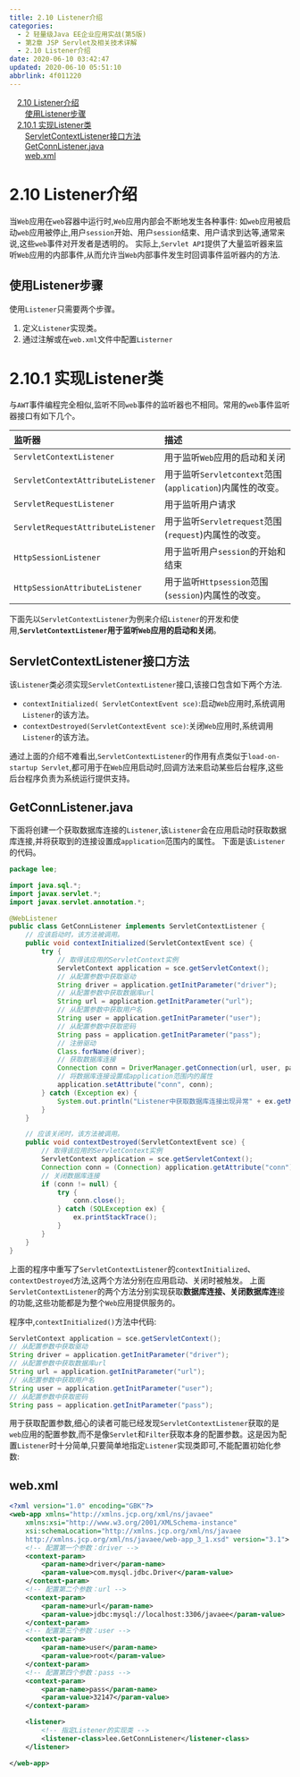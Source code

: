 ```yaml
---
title: 2.10 Listener介绍
categories: 
  - 2 轻量级Java EE企业应用实战(第5版)
  - 第2章 JSP Servlet及相关技术详解
  - 2.10 Listener介绍
date: 2020-06-10 03:42:47
updated: 2020-06-10 05:51:10
abbrlink: 4f011220
---
```

<div id='my_toc'><a href="/JavaReadingNotes/4f011220/#2-10-Listener介绍" class="header_1">2.10 Listener介绍</a>&nbsp;<br><a href="/JavaReadingNotes/4f011220/#使用Listener步骤" class="header_2">使用Listener步骤</a>&nbsp;<br><a href="/JavaReadingNotes/4f011220/#2-10-1-实现Listener类" class="header_1">2.10.1 实现Listener类</a>&nbsp;<br><a href="/JavaReadingNotes/4f011220/#ServletContextListener接口方法" class="header_2">ServletContextListener接口方法</a>&nbsp;<br><a href="/JavaReadingNotes/4f011220/#GetConnListener-java" class="header_2">GetConnListener.java</a>&nbsp;<br><a href="/JavaReadingNotes/4f011220/#web-xml" class="header_2">web.xml</a>&nbsp;<br></div>
<style>.header_1{margin-left: 1em;}.header_2{margin-left: 2em;}.header_3{margin-left: 3em;}.header_4{margin-left: 4em;}.header_5{margin-left: 5em;}.header_6{margin-left: 6em;}</style>
<!--more-->
<script>if (navigator.platform.search('arm')==-1){document.getElementById('my_toc').style.display = 'none';}var e,p = document.getElementsByTagName('p');while (p.length>0) {e = p[0];e.parentElement.removeChild(e);}</script>

<!--end-->
# 2.10 Listener介绍
当`Web`应用在`web`容器中运行时,`Web`应用内部会不断地发生各种事件:
如`web`应用被启动`web`应用被停止,用户`session`开始、用户`session`结束、用户请求到达等,通常来说,这些`web`事件对开发者是透明的。
实际上,`Servlet API`提供了大量监听器来监听`Web`应用的内部事件,从而允许当`Web`内部事件发生时回调事件监听器内的方法.
## 使用Listener步骤
使用`Listener`只需要两个步骤。
1. 定义`Listener`实现类。
2. 通过注解或在`web.xml`文件中配置`Listerner`

# 2.10.1 实现Listener类
与`AWT`事件编程完全相似,监听不同`web`事件的监听器也不相同。常用的`web`事件监听器接口有如下几个。

|监听器|描述|
|:---|:---|
|`ServletContextListener`|用于监听`Web`应用的启动和关闭|
|`ServletContextAttributeListener`|用于监听`Servletcontext`范围(`application`)内属性的改变。|
|`ServletRequestListener`|用于监听用户请求|
|`ServletRequestAttributeListener`|用于监听`Servletrequest`范围(`request`)内属性的改变。|
|`HttpSessionListener`|用于监听用户`session`的开始和结束|
|`HttpSessionAttributeListener`|用于监听`Httpsession`范围(`session`)内属性的改变。|

下面先以`ServletContextListener`为例来介绍`Listener`的开发和使用,**`ServletContextListener`用于监听`Web`应用的启动和关闭**。
## ServletContextListener接口方法
该`Listener`类必须实现`ServletContextListener`接口,该接口包含如下两个方法.
- `contextInitialized( ServletContextEvent sce)`:启动`Web`应用时,系统调用`Listener`的该方法。
- `contextDestroyed(ServletContextEvent sce)`:关闭`Web`应用时,系统调用`Listener`的该方法。

通过上面的介绍不难看出,`ServletContextListener`的作用有点类似于`load-on-startup Servlet`,都可用于在`Web`应用启动时,回调方法来启动某些后台程序,这些后台程序负责为系统运行提供支持。
## GetConnListener.java
下面将创建一个获取数据库连接的`Listener`,该`Listener`会在应用启动时获取数据库连接,并将获取到的连接设置成`application`范围内的属性。
下面是该`Listener`的代码。
```java
package lee;

import java.sql.*;
import javax.servlet.*;
import javax.servlet.annotation.*;

@WebListener
public class GetConnListener implements ServletContextListener {
    // 应该启动时，该方法被调用。
    public void contextInitialized(ServletContextEvent sce) {
        try {
            // 取得该应用的ServletContext实例
            ServletContext application = sce.getServletContext();
            // 从配置参数中获取驱动
            String driver = application.getInitParameter("driver");
            // 从配置参数中获取数据库url
            String url = application.getInitParameter("url");
            // 从配置参数中获取用户名
            String user = application.getInitParameter("user");
            // 从配置参数中获取密码
            String pass = application.getInitParameter("pass");
            // 注册驱动
            Class.forName(driver);
            // 获取数据库连接
            Connection conn = DriverManager.getConnection(url, user, pass);
            // 将数据库连接设置成application范围内的属性
            application.setAttribute("conn", conn);
        } catch (Exception ex) {
            System.out.println("Listener中获取数据库连接出现异常" + ex.getMessage());
        }
    }

    // 应该关闭时，该方法被调用。
    public void contextDestroyed(ServletContextEvent sce) {
        // 取得该应用的ServletContext实例
        ServletContext application = sce.getServletContext();
        Connection conn = (Connection) application.getAttribute("conn");
        // 关闭数据库连接
        if (conn != null) {
            try {
                conn.close();
            } catch (SQLException ex) {
                ex.printStackTrace();
            }
        }
    }
}
```
上面的程序中重写了`ServletContextListener`的`contextInitialized`、`contextDestroyed`方法,这两个方法分别在应用启动、关闭时被触发。
上面`ServletContextListener`的两个方法分别实现获取**数据库连接、关闭数据库连**接的功能,这些功能都是为整个`Web`应用提供服务的。

程序中,`contextInitialized()`方法中代码:
```java
ServletContext application = sce.getServletContext();
// 从配置参数中获取驱动
String driver = application.getInitParameter("driver");
// 从配置参数中获取数据库url
String url = application.getInitParameter("url");
// 从配置参数中获取用户名
String user = application.getInitParameter("user");
// 从配置参数中获取密码
String pass = application.getInitParameter("pass");
```
用于获取配置参数,细心的读者可能已经发现`ServletContextListener`获取的是`web`应用的配置参数,而不是像`Servlet`和`Filter`获取本身的配置参数。这是因为配置`Listener`时十分简单,只要简单地指定`Listener`实现类即可,不能配置初始化参数:
## web.xml
```xml
<?xml version="1.0" encoding="GBK"?>
<web-app xmlns="http://xmlns.jcp.org/xml/ns/javaee"
    xmlns:xsi="http://www.w3.org/2001/XMLSchema-instance"
    xsi:schemaLocation="http://xmlns.jcp.org/xml/ns/javaee
    http://xmlns.jcp.org/xml/ns/javaee/web-app_3_1.xsd" version="3.1">
    <!-- 配置第一个参数：driver -->
    <context-param>
        <param-name>driver</param-name>
        <param-value>com.mysql.jdbc.Driver</param-value>
    </context-param>
    <!-- 配置第二个参数：url -->
    <context-param>
        <param-name>url</param-name>
        <param-value>jdbc:mysql://localhost:3306/javaee</param-value>
    </context-param>
    <!-- 配置第三个参数：user -->
    <context-param>
        <param-name>user</param-name>
        <param-value>root</param-value>
    </context-param>
    <!-- 配置第四个参数：pass -->
    <context-param>
        <param-name>pass</param-name>
        <param-value>32147</param-value>
    </context-param>

    <listener>
        <!-- 指定Listener的实现类 -->
        <listener-class>lee.GetConnListener</listener-class>
    </listener>

</web-app>
```
